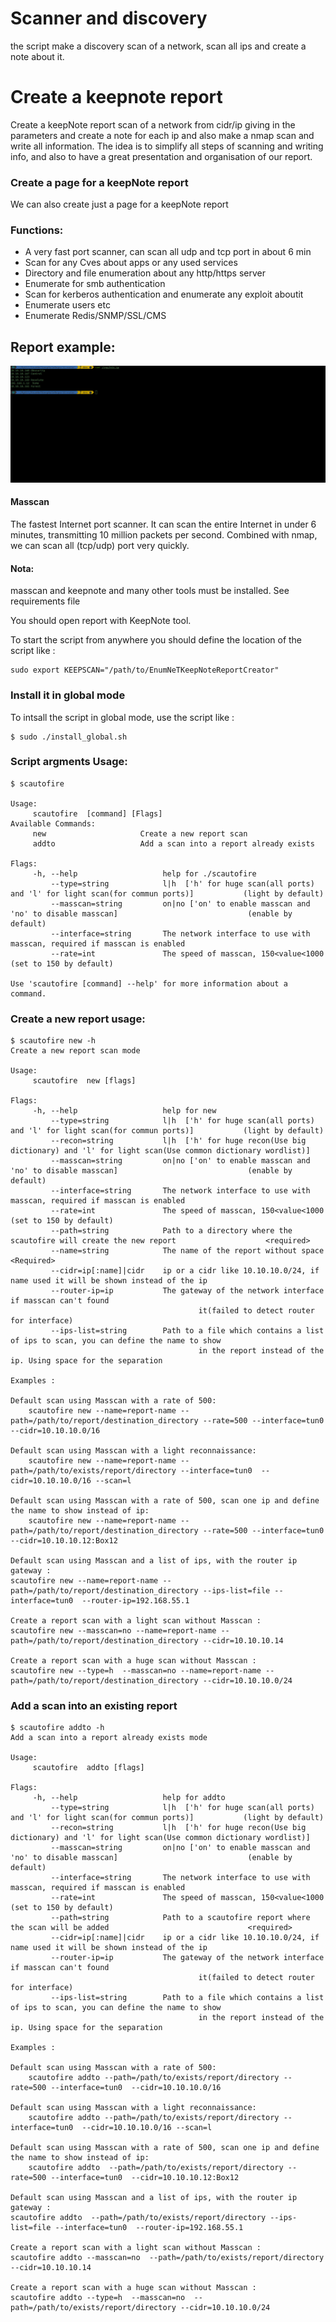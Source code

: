 # Scanner and discovery
the script make a discovery scan of a network, scan all ips and create a note about it.

# Create a keepnote report

Create a keepNote report scan of a network from cidr/ip giving in the parameters and create a note for each ip and also make a nmap scan and write all information. The idea is to simplify all steps of scanning and writing info, and also to have a great presentation and organisation of our report.

### Create a page for a keepNote report 

We can also create just a page for a keepNote report

### Functions:

- A very fast port scanner, can scan all udp and tcp port in about 6 min
- Scan for any Cves about apps or any used services
- Directory and file enumeration about  any http/https server
- Enumerate for smb authentication 
- Scan for kerberos authentication and enumerate any exploit aboutit
- Enumerate users etc
- Enumerate Redis/SNMP/SSL/CMS  

## Report example:

![report example](https://github.com/roughiz/EnumNeTKeepNoteReportCreator/blob/master/scauto.gif)

#### Masscan 

The fastest Internet port scanner. It can scan the entire Internet in under 6 minutes, transmitting 10 million packets per second.
Combined with nmap, we can scan all (tcp/udp) port very quickly.

#### Nota:
masscan and keepnote and many other tools must be installed. See requirements file

You should open report with KeepNote tool.

To start the script from anywhere you should define the location of the script like :

```
sudo export KEEPSCAN="/path/to/EnumNeTKeepNoteReportCreator"
```

### Install it in global mode
To intsall the script in global mode, use the script like :

```
$ sudo ./install_global.sh
```

### Script argments Usage: 

```
$ scautofire    

Usage:
	 scautofire  [command] [Flags]
Available Commands:
	 new                     Create a new report scan
	 addto                   Add a scan into a report already exists

Flags:
	 -h, --help                   help for ./scautofire
	     --type=string            l|h  ['h' for huge scan(all ports) and 'l' for light scan(for commun ports)]           (light by default)
	     --masscan=string         on|no ['on' to enable masscan and 'no' to disable masscan]                             (enable by default)
	     --interface=string       The network interface to use with masscan, required if masscan is enabled
	     --rate=int               The speed of masscan, 150<value<1000                                                   (set to 150 by default)

Use 'scautofire [command] --help' for more information about a command.
```

### Create a new report usage:

```
$ scautofire new -h
Create a new report scan mode

Usage:
	 scautofire  new [flags]

Flags:
	 -h, --help                   help for new
	     --type=string            l|h  ['h' for huge scan(all ports) and 'l' for light scan(for commun ports)]           (light by default)
	     --recon=string           l|h  ['h' for huge recon(Use big dictionary) and 'l' for light scan(Use common dictionary wordlist)] 
	     --masscan=string         on|no ['on' to enable masscan and 'no' to disable masscan]                             (enable by default)
	     --interface=string       The network interface to use with masscan, required if masscan is enabled
	     --rate=int               The speed of masscan, 150<value<1000                                                   (set to 150 by default)
	     --path=string            Path to a directory where the scautofire will create the new report                    <required>
	     --name=string            The name of the report without space                                                   <Required>
	     --cidr=ip[:name]|cidr    ip or a cidr like 10.10.10.0/24, if name used it will be shown instead of the ip
	     --router-ip=ip           The gateway of the network interface if masscan can't found 
	                                      it(failed to detect router for interface)
	     --ips-list=string        Path to a file which contains a list of ips to scan, you can define the name to show
	                                      in the report instead of the ip. Using space for the separation

Examples :

Default scan using Masscan with a rate of 500:  
	scautofire new --name=report-name --path=/path/to/report/destination_directory --rate=500 --interface=tun0  --cidr=10.10.10.0/16

Default scan using Masscan with a light reconnaissance:  
	scautofire new --name=report-name --path=/path/to/exists/report/directory --interface=tun0  --cidr=10.10.10.0/16 --scan=l

Default scan using Masscan with a rate of 500, scan one ip and define the name to show instead of ip:  
	scautofire new --name=report-name --path=/path/to/report/destination_directory --rate=500 --interface=tun0  --cidr=10.10.10.12:Box12

Default scan using Masscan and a list of ips, with the router ip gateway :  
scautofire new --name=report-name --path=/path/to/report/destination_directory --ips-list=file --interface=tun0  --router-ip=192.168.55.1 

Create a report scan with a light scan without Masscan :
scautofire new --masscan=no --name=report-name --path=/path/to/report/destination_directory --cidr=10.10.10.14

Create a report scan with a huge scan without Masscan :
scautofire new --type=h  --masscan=no --name=report-name --path=/path/to/report/destination_directory --cidr=10.10.10.0/24

```
### Add a scan into an existing report

```
$ scautofire addto -h
Add a scan into a report already exists mode

Usage:
	 scautofire  addto [flags]

Flags:
	 -h, --help                   help for addto
	     --type=string            l|h  ['h' for huge scan(all ports) and 'l' for light scan(for commun ports)]           (light by default)
	     --recon=string           l|h  ['h' for huge recon(Use big dictionary) and 'l' for light scan(Use common dictionary wordlist)] 
	     --masscan=string         on|no ['on' to enable masscan and 'no' to disable masscan]                             (enable by default)
	     --interface=string       The network interface to use with masscan, required if masscan is enabled
	     --rate=int               The speed of masscan, 150<value<1000                                                   (set to 150 by default)
	     --path=string            Path to a scautofire report where the scan will be added                               <required>
	     --cidr=ip[:name]|cidr    ip or a cidr like 10.10.10.0/24, if name used it will be shown instead of the ip
	     --router-ip=ip           The gateway of the network interface if masscan can't found 
	                                      it(failed to detect router for interface)
	     --ips-list=string        Path to a file which contains a list of ips to scan, you can define the name to show
	                                      in the report instead of the ip. Using space for the separation

Examples :

Default scan using Masscan with a rate of 500:  
	scautofire addto --path=/path/to/exists/report/directory --rate=500 --interface=tun0  --cidr=10.10.10.0/16

Default scan using Masscan with a light reconnaissance:  
	scautofire addto --path=/path/to/exists/report/directory --interface=tun0  --cidr=10.10.10.0/16 --scan=l

Default scan using Masscan with a rate of 500, scan one ip and define the name to show instead of ip:  
	scautofire addto  --path=/path/to/exists/report/directory --rate=500 --interface=tun0  --cidr=10.10.10.12:Box12

Default scan using Masscan and a list of ips, with the router ip gateway :  
scautofire addto  --path=/path/to/exists/report/directory --ips-list=file --interface=tun0  --router-ip=192.168.55.1 

Create a report scan with a light scan without Masscan :
scautofire addto --masscan=no  --path=/path/to/exists/report/directory --cidr=10.10.10.14

Create a report scan with a huge scan without Masscan :
scautofire addto --type=h  --masscan=no  --path=/path/to/exists/report/directory --cidr=10.10.10.0/24
``` 






